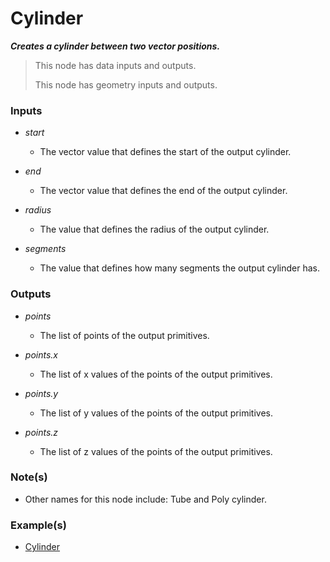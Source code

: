 # Cylinder

**_Creates a cylinder between two vector positions._**

> This node has data inputs and outputs.
>
> This node has geometry inputs and outputs.


### Inputs

* _start_

  * The vector value that defines the start of the output cylinder.

* _end_

  * The vector value that defines the end of the output cylinder.

* _radius_

  * The value that defines the radius of the output cylinder.

* _segments_

  * The value that defines how many segments the output cylinder has.


### Outputs

* _points_

  * The list of points of the output primitives.

* _points.x_

  * The list of x values of the points of the output primitives.

* _points.y_

  * The list of y values of the points of the output primitives.

* _points.z_

  * The list of z values of the points of the output primitives.


### Note(s)



* Other names for this node include: Tube and Poly cylinder.


### Example(s)



* <a href="https://creator.trimble.com/graph?assetURI=whp:e85e7d19-6352-4e28-b49a-24903229d3d5&version=latest" target="_blank">Cylinder</a>
